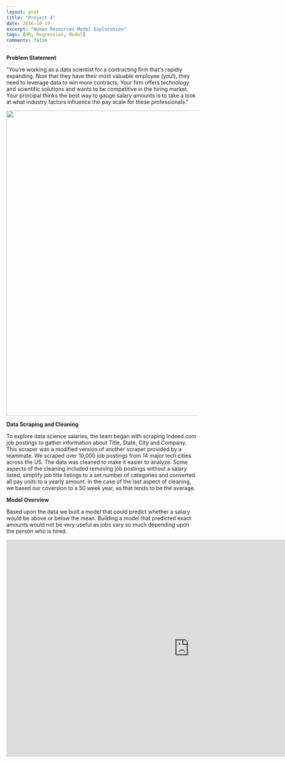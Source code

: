 ```yaml
---
layout: post
title: "Project 4"
date: 2016-10-19
excerpt: "Human Resources Model Exploration"
tags: [HR, Regression, Model]
comments: false
---
```





<b>Problem Statement</b>

"You're working as a data scientist for a contracting firm that's rapidly expanding. Now that they have their most valuable employee (you!), they need to leverage data to win more contracts. Your firm offers technology and scientific solutions and wants to be competitive in the hiring market. Your principal thinks the best way to gauge salary amounts is to take a look at what industry factors influence the pay scale for these professionals."

<img src="http://i65.tinypic.com/oh4x3t.png" width="800">

<b>Data Scraping and Cleaning</b>

To explore data science salaries, the team began with scraping Indeed.com job postings to gather information about Title, State, City and Company. This scraper was a modified version of another scraper provided by a teammate. We scraped over 10,000 job postings from 14 major tech cities across the US. The data was cleaned to make it easier to analyze. Some aspects of the cleaning included removing job postings without a salary listed, simplify job title listings to a set number of categories and converted all pay units to a yearly amount. In the case of the last aspect of cleaning, we based our coversion to a 50 week year, as that tends to be the average.  

<b> Model Overview</b>

Based upon the data we built a model that could predict whether a salary would be above or below the mean. Building a model that predicted exact amounts would not be very useful as jobs vary so much depending upon the person who is hired. 





<iframe src="https://docs.google.com/presentation/d/1BUh_Iuz4Smiqirmp6tJTv9oONXHUVoXr-4Q7jxbZvbg/embed?start=false&loop=false&delayms=3000" frameborder="0" width="960" height="569" allowfullscreen="true" mozallowfullscreen="true" webkitallowfullscreen="true"></iframe>